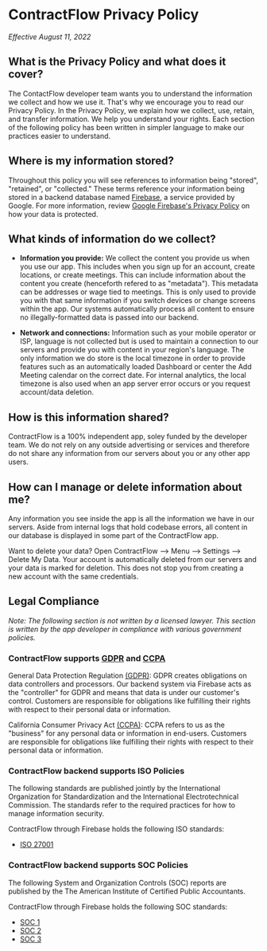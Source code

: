 # ContractFlow Privacy Policy

_Effective August 11, 2022_

## What is the Privacy Policy and what does it cover?

The ContactFlow developer team wants you to understand the information we collect and how we use it. That's why we encourage you to read our Privacy Policy. 
In the Privacy Policy, we explain how we collect, use, retain, and transfer information. We help you understand your rights. Each section of the following policy has been written in simpler language to make our practices easier to understand.

## Where is my information stored?
Throughout this policy you will see references to information being "stored", "retained", or "collected." These terms reference your information being stored in a backend database named [Firebase](https://firebase.google.com), a service provided by Google. For more information, review [Google Firebase's Privacy Policy](https://firebase.google.com/support/privacy) on how your data is protected.


## What kinds of information do we collect?

- **Information you provide:** We collect the content you provide us when you use our app. This includes when you sign up for an account, create locations, or create meetings. This can include information about the content you create (henceforth refered to as "metadata"). This metadata can be addresses or wage tied to meetings. This is only used to provide you with that same information if you switch devices or change screens within the app. Our systems automatically process all content to ensure no illegally-formatted data is passed into our backend. 


- **Network and connections:** Information such as your mobile operator or ISP, language is not collected but is used to maintain a connection to our servers and provide you with content in your region's language. The only information we do store is the local timezone in order to provide features such as an automatically loaded Dashboard or center the Add Meeting calendar on the correct date. For internal analytics, the local timezone is also used when an app server error occurs or you request account/data deletion.

## How is this information shared?
ContractFlow is a 100% independent app, soley funded by the developer team. We do not rely on any outside advertising or services and therefore do not share any information from our servers about you or any other app users.

## How can I manage or delete information about me?
Any information you see inside the app is all the information we have in our servers. Aside from internal logs that hold codebase errors, all content in our database is displayed in some part of the ContractFlow app. 

Want to delete your data? Open ContractFlow --> Menu --> Settings --> Delete My Data. Your account is automatically deleted from our servers and your data is marked for deletion. This does not stop you from creating a new account with the same credentials. 

## Legal Compliance
_Note: The following section is not written by a licensed lawyer. This section is written by the app developer in compliance with various government policies._

### ContractFlow supports [GDPR](https://eur-lex.europa.eu/legal-content/EN/TXT/PDF/?uri=CELEX:32016R0679) and [CCPA](https://oag.ca.gov/privacy/ccpa)

General Data Protection Regulation [(GDPR)](https://eur-lex.europa.eu/legal-content/EN/TXT/PDF/?uri=CELEX:32016R0679): GDPR creates obligations on data controllers and processors. Our backend system via Firebase acts as the "controller" for GDPR and means that data is under our customer's control. Customers are responsible for obligations like fulfilling their rights with respect to their personal data or information.
 
California Consumer Privacy Act [(CCPA)](https://oag.ca.gov/privacy/ccpa): CCPA refers to us as the "business" for any personal data or information in end-users. Customers are responsible for obligations like fulfilling their rights with respect to their personal data or information.

### ContractFlow backend supports ISO Policies

The following standards are published jointly by the International Organization for Standardization and the International Electrotechnical Commission. The standards refer to the required practices for how to manage information security. 

ContractFlow through Firebase holds the following ISO standards: 
-  [ISO 27001](https://firebase.google.com/static/downloads/gdpr/JUNE2022_Firebase_ISO_27001.pdf)

### ContractFlow backend supports SOC Policies

The following System and Organization Controls (SOC) reports are published by the The American Institute of Certified Public Accountants.

ContractFlow through Firebase holds the following SOC standards:
- [SOC 1](https://us.aicpa.org/interestareas/frc/assuranceadvisoryservices/aicpasoc1report)
- [SOC 2](https://us.aicpa.org/interestareas/frc/assuranceadvisoryservices/aicpasoc2report)
- [SOC 3](https://us.aicpa.org/interestareas/frc/assuranceadvisoryservices/aicpasoc3report)
